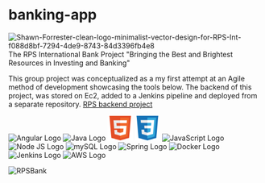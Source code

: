 # banking-app

<img src="https://i.ibb.co/zxKYKxF/Shawn-Forrester-clean-logo-minimalist-vector-design-for-RPS-Int-f088d8bf-7294-4de9-8743-84d3396fb4e8.png" alt="Shawn-Forrester-clean-logo-minimalist-vector-design-for-RPS-Int-f088d8bf-7294-4de9-8743-84d3396fb4e8" border="0" width="120">
The RPS International Bank Project
"Bringing the Best and Brightest Resources in Investing and Banking"

This group project was conceptualized as a my first attempt at an Agile method of development showcasing the tools below. The backend of this project, was stored on Ec2, added to a Jenkins pipeline and deployed from a separate repository. <a href="https://github.com/shawnyforrester/banking-app-backend.git">RPS backend project</a>

 <img src="https://cdn.worldvectorlogo.com/logos/angular-icon-1.svg" alt="Angular Logo" width="50" height="50"/> <img src="https://cdn.worldvectorlogo.com/logos/java.svg" alt="Java Logo" width="50" height="50"/> <img src="https://raw.githubusercontent.com/devicons/devicon/7a4ca8aa871d6dca81691e018d31eed89cb70a76/icons/html5/html5-original.svg" alt="HTML5 Logo" width="50" height="50"/> <img src="https://raw.githubusercontent.com/devicons/devicon/7a4ca8aa871d6dca81691e018d31eed89cb70a76/icons/css3/css3-original.svg" alt="CSS3 Logo" width="50" height="50"/>   <img src="https://cdn.worldvectorlogo.com/logos/logo-javascript.svg" alt="JavaScript Logo" width="50" height="50"/> <img src="https://cdn.worldvectorlogo.com/logos/nodejs-icon.svg" alt="Node JS Logo" width="50" height="50"/> <img src="https://cdn.worldvectorlogo.com/logos/mysql-6.svg" alt="mySQL Logo" width="50" height="50"> <img src = "https://cdn.worldvectorlogo.com/logos/spring-3.svg" alt = "Spring Logo" width="50" height="50"/> <img src="https://cdn.worldvectorlogo.com/logos/docker.svg" alt="Docker Logo" width="50" height="50"/> <img src="https://cdn.worldvectorlogo.com/logos/jenkins-1.svg" alt="Jenkins Logo" width="50" height="50"/> <img src="https://cdn.worldvectorlogo.com/logos/amazon-web-services-2.svg" alt="AWS Logo" width="50" height="50"/>
 
<img src="https://i.ibb.co/c1frSWp/RPSBank.jpg" alt="RPSBank" border="0">
